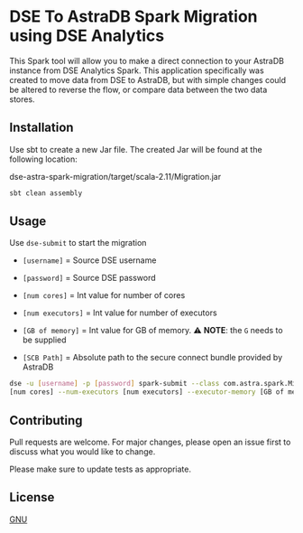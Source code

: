 # DSE To AstraDB Spark Migration using DSE Analytics

This Spark tool will allow you to make a direct connection to your AstraDB instance from DSE Analytics Spark. This application specifically was created to move data from DSE to AstraDB, but with simple changes could be altered to reverse the flow, or compare data between the two data stores.

## Installation

Use sbt to create a new Jar file. The created Jar will be found at the following location:

dse-astra-spark-migration/target/scala-2.11/Migration.jar

```bash
sbt clean assembly
```

## Usage
Use `dse-submit` to start the migration

* `[username]` = Source DSE username

* `[password]` = Source DSE password

* `[num cores]` = Int value for number of cores

* `[num executors]` = Int value for number of executors

* `[GB of memory]` = Int value for GB of memory. :warning: **NOTE**: the `G` needs to be supplied

* `[SCB Path]` = Absolute path to the secure connect bundle provided by AstraDB

```bash
dse -u [username] -p [password] spark-submit --class com.astra.spark.Migration --executor-cores
[num cores] --num-executors [num executors] --executor-memory [GB of memory]G --files [SCB Path] Migration.jar
```

## Contributing
Pull requests are welcome. For major changes, please open an issue first to discuss what you would like to change.

Please make sure to update tests as appropriate.

## License
[GNU](./LICENSE)